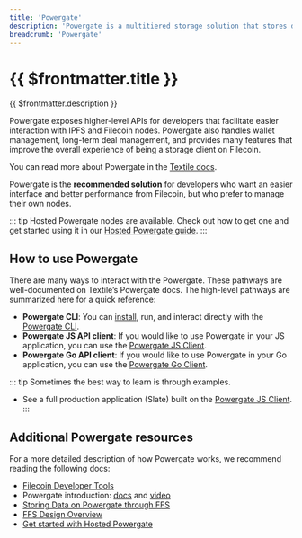 ```yaml
---
title: 'Powergate'
description: 'Powergate is a multitiered storage solution that stores data with IPFS ("Hot" storage layer) and Filecoin ("Cold" storage layer)'
breadcrumb: 'Powergate'
---
```


# {{ $frontmatter.title }}

{{ $frontmatter.description }}

Powergate exposes higher-level APIs for developers that facilitate easier interaction with IPFS and Filecoin nodes. Powergate also handles wallet management, long-term deal management, and provides many features that improve the overall experience of being a storage client on Filecoin.

You can read more about Powergate in the [Textile docs](https://docs.textile.io/powergate/).

Powergate is the **recommended solution** for developers who want an easier interface and better performance from Filecoin, but who prefer to manage their own nodes.

::: tip
Hosted Powergate nodes are available. Check out how to get one and get started using it in our [Hosted Powergate guide](hosted-powergate.md).
:::

## How to use Powergate

There are many ways to interact with the Powergate. These pathways are well-documented on Textile’s Powergate docs. The high-level pathways are summarized here for a quick reference:

- **Powergate CLI**: You can [install](https://docs.textile.io/powergate/#getting-started), run, and interact directly with the [Powergate CLI](https://docs.textile.io/powergate/cli/pow/).
- **Powergate JS API client**: If you would like to use Powergate in your JS application, you can use the [Powergate JS Client](https://textileio.github.io/js-powergate-client/).
- **Powergate Go API client**: If you would like to use Powergate in your Go application, you can use the [Powergate Go Client](https://godoc.org/github.com/textileio/powergate/api/client).

::: tip
Sometimes the best way to learn is through examples.

- See a full production application (Slate) built on the [Powergate JS Client](https://github.com/filecoin-project/slate/).
  :::

## Additional Powergate resources

For a more detailed description of how Powergate works, we recommend reading the following docs:

- [Filecoin Developer Tools](https://blog.textile.io/filecoin-developer-tools-concepts/)
- Powergate introduction: [docs](https://docs.textile.io/powergate/) and [video](https://www.youtube.com/watch?v=aiOTSkz_6aY)
- [Storing Data on Powergate through FFS](https://docs.textile.io/powergate/ffs/)
- [FFS Design Overview](https://github.com/textileio/powergate/blob/master/ffs/Design.md)
- [Get started with Hosted Powergate](hosted-powergate.md)
